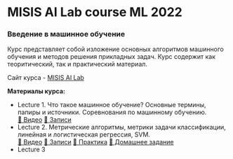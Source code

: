 <h1>MISIS AI Lab course ML 2022</h1>
<h3>Введение в машинное обучение</h3>

Курс представляет собой изложение основных алгоритмов машинного обучения и методов решения прикладных задач. Курс содержит как теоритический, так и практический материал.

Сайт курса  - [MISIS AI Lab](https://misisailab.github.io/docs/)

<b>Материалы курса:</b>
<!-- [📄 Записи](./MATERIALS/Lecture_1/lecture1-misisailab.pdf)  -->
<ul>
    <li>Lecture 1. Что такое машинное обучение? Основные термины, папиры и источники. Соревнования по машинному обучению.  <br>
        <a href="https://drive.google.com/file/d/1cuyt3deAnL8jWqNuCMNMQjbom5CivphH/view?usp=sharing">📼 Видео</a>
        <a href="./MATERIALS/Lecture_1/lecture1-misisailab.pdf">📄 Записи</a>
    </li>
    <li>Lecture 2. Метрические алгоритмы, метрики задачи классификации, линейная и логистическая регрессия, SVM. <br>
        <a href="https://drive.google.com/file/d/1_tHdRpz8n0FUAfKyf1rN_Vs_Re-G8FnV/view?usp=sharing">📼 Видео</a>
        <a href="./MATERIALS/Lecture_2/lecture2-misisailab.pdf">📄 Записи</a>
        <a href="./MATERIALS/Lecture_2/seminar2.pdf">🐍 Практика</a>
        <a href="./MATERIALS/Lecture_2/homework2.pdf"> 🐍 Домашнее задание</a>
    </li>
    <li>Lecture 3</li>
</ul>

